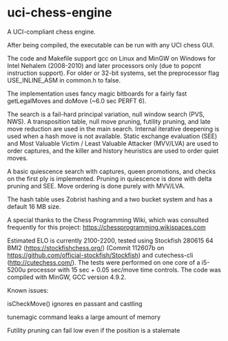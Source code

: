 # uci-chess-engine
A UCI-compliant chess engine.

After being compiled, the executable can be run with any UCI chess GUI.

The code and Makefile support gcc on Linux and MinGW on Windows for Intel Nehalem (2008-2010) and later processors only (due to popcnt instruction support). For older or 32-bit systems, set the preprocessor flag USE_INLINE_ASM in common.h to false.

The implementation uses fancy magic bitboards for a fairly fast getLegalMoves and doMove (~6.0 sec PERFT 6).

The search is a fail-hard principal variation, null window search (PVS, NWS). A transposition table, null move pruning, futility pruning, and late move reduction are used in the main search. Internal iterative deepening is used when a hash move is not available. Static exchange evaluation (SEE) and Most Valuable Victim / Least Valuable Attacker (MVV/LVA) are used to order captures, and the killer and history heuristics are used to order quiet moves.

A basic quiescence search with captures, queen promotions, and checks on the first ply is implemented. Pruning in quiescence is done with delta pruning and SEE. Move ordering is done purely with MVV/LVA.

The hash table uses Zobrist hashing and a two bucket system and has a default 16 MB size.


A special thanks to the Chess Programming Wiki, which was consulted frequently for this project: https://chessprogramming.wikispaces.com

Estimated ELO is currently 2100-2200, tested using Stockfish 280615 64 BMI2 (https://stockfishchess.org/) (Commit 112607b on https://github.com/official-stockfish/Stockfish) and cutechess-cli (http://cutechess.com/). The tests were performed on one core of a i5-5200u processor with 15 sec + 0.05 sec/move time controls. The code was compiled with MinGW, GCC version 4.9.2.



Known issues:

isCheckMove() ignores en passant and castling

tunemagic command leaks a large amount of memory

Futility pruning can fail low even if the position is a stalemate